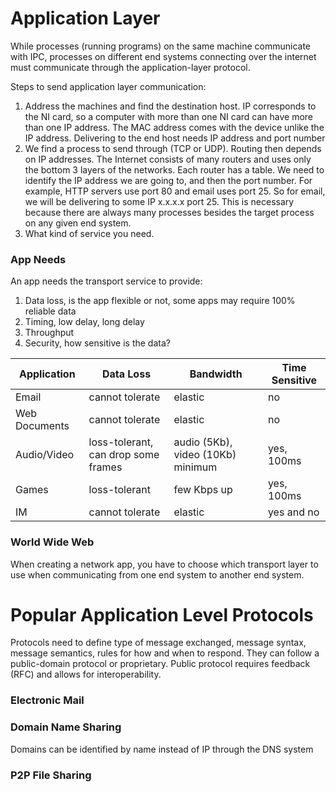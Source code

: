 # Application Layer
While processes (running programs) on the same machine communicate with IPC, processes on different end systems connecting  over the internet must communicate through the application-layer protocol.  
  
Steps to send application layer communication:  
1. Address the machines and find the destination host. IP corresponds to the NI card, so a computer with more than one NI card can have more than one IP address. The MAC address comes with the device unlike the IP address. Delivering to the end host needs IP address and port number 
2. We find a process to send through (TCP or UDP). Routing then depends on IP addresses. The Internet consists of many routers and uses only the bottom 3 layers of the networks. Each router has a table. We need to identify the IP address we are going to, and then the port number. For example, HTTP servers use port 80 and email uses port 25. So for email, we will be delivering to some IP x.x.x.x port 25. This is necessary because there are always many processes besides the target process on any given end system. 
3. What kind of service you need. 

### App Needs
An app needs the transport service to provide:
1. Data loss, is the app flexible or not, some apps may require 100% reliable data
2. Timing, low delay, long delay
3. Throughput
4. Security, how sensitive is the data?

| Application | Data Loss | Bandwidth | Time Sensitive |
| --- | --- | --- | --- |
| Email | cannot tolerate | elastic | no |
| Web Documents | cannot tolerate | elastic | no |
| Audio/Video | loss-tolerant, can drop some frames | audio (5Kb), video (10Kb) minimum | yes, 100ms |
| Games | loss-tolerant | few Kbps up | yes, 100ms |
| IM | cannot tolerate | elastic | yes and no |



### World Wide Web
When creating a network app, you have to choose which transport layer to use when communicating from one end system to another end system. 

# Popular Application Level Protocols
Protocols need to define type of message exchanged, message syntax, message semantics, rules for how and when to respond. They can follow a public-domain protocol or proprietary. Public protocol requires feedback (RFC) and allows for interoperability. 

### Electronic Mail


### Domain Name Sharing
Domains can be identified by name instead of IP through the DNS system  

### P2P File Sharing
